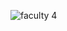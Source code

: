 ![faculty 4](https://user-images.githubusercontent.com/121348419/210179465-f5d4f076-1d08-4f28-a95d-882cc42fb97c.jpg)

